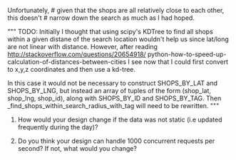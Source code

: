 Unfortunately,
    # given that the shops are all relatively close to each other, this doesn't
    # narrow down the search as much as I had hoped.

"""
TODO: Initially I thought that using scipy's KDTree to find all shops
within a given distane of the search location wouldn't help us since
lat/long are not linear with distance.
However, after reading http://stackoverflow.com/questions/20654918/
python-how-to-speed-up-calculation-of-distances-between-cities
I see now that I could first convert to x,y,z coordinates and then use
a kd-tree.

In this case it would not be necessary to construct SHOPS_BY_LAT and
SHOPS_BY_LNG, but instead an array of tuples of the form
(shop_lat, shop_lng, shop_id), along with SHOPS_BY_ID and SHOPS_BY_TAG. Then
_find_shops_within_search_radius_with_tag will need to be rewritten.
"""


1. How would your design change if the data was not static (i.e updated frequently
during the day)?

2. Do you think your design can handle 1000 concurrent requests per second? If not, what
would you change?
